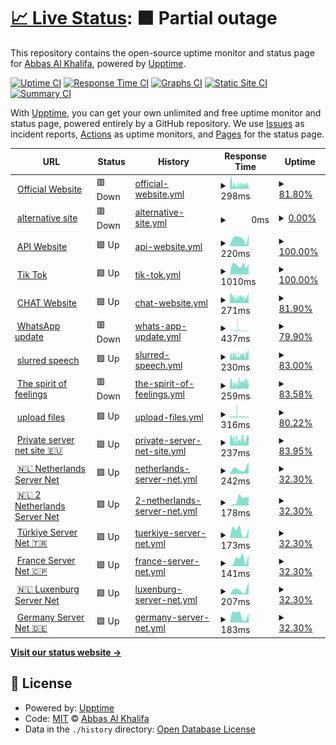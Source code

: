 # [📈 Live Status](https://info-devf5r.github.io/VPN): <!--live status--> **🟧 Partial outage**

This repository contains the open-source uptime monitor and status page for [Abbas Al Khalifa](http://www.devf5r.com/), powered by [Upptime](https://github.com/upptime/upptime).

[![Uptime CI](https://github.com/info-devf5r/VPN/workflows/Uptime%20CI/badge.svg)](https://github.com/info-devf5r/VPN/actions?query=workflow%3A%22Uptime+CI%22)
[![Response Time CI](https://github.com/info-devf5r/VPN/workflows/Response%20Time%20CI/badge.svg)](https://github.com/info-devf5r/VPN/actions?query=workflow%3A%22Response+Time+CI%22)
[![Graphs CI](https://github.com/info-devf5r/VPN/workflows/Graphs%20CI/badge.svg)](https://github.com/info-devf5r/VPN/actions?query=workflow%3A%22Graphs+CI%22)
[![Static Site CI](https://github.com/info-devf5r/VPN/workflows/Static%20Site%20CI/badge.svg)](https://github.com/info-devf5r/VPN/actions?query=workflow%3A%22Static+Site+CI%22)
[![Summary CI](https://github.com/info-devf5r/VPN/workflows/Summary%20CI/badge.svg)](https://github.com/info-devf5r/VPN/actions?query=workflow%3A%22Summary+CI%22)

With [Upptime](https://devf5r.com), you can get your own unlimited and free uptime monitor and status page, powered entirely by a GitHub repository. We use [Issues](https://github.com/info-devf5r/VPN/issues) as incident reports, [Actions](https://github.com/info-devf5r/VPN/actions) as uptime monitors, and [Pages](https://info-devf5r.github.io/VPN) for the status page.

<!--start: status pages-->
<!-- This summary is generated by Upptime (https://github.com/upptime/upptime) -->
<!-- Do not edit this manually, your changes will be overwritten -->
<!-- prettier-ignore -->
| URL | Status | History | Response Time | Uptime |
| --- | ------ | ------- | ------------- | ------ |
| <img alt="" src="https://icons.duckduckgo.com/ip3/devf5r.com.ico" height="13"> [Official Website](https://devf5r.com) | 🟥 Down | [official-website.yml](https://github.com/info-devf5r/VPN/commits/HEAD/history/official-website.yml) | <details><summary><img alt="Response time graph" src="./graphs/official-website/response-time-week.png" height="20"> 298ms</summary><br><a href="https://info-devf5r.github.io/VPN/history/official-website"><img alt="Response time 362" src="https://img.shields.io/endpoint?url=https%3A%2F%2Fraw.githubusercontent.com%2Finfo-devf5r%2FVPN%2FHEAD%2Fapi%2Fofficial-website%2Fresponse-time.json"></a><br><a href="https://info-devf5r.github.io/VPN/history/official-website"><img alt="24-hour response time 289" src="https://img.shields.io/endpoint?url=https%3A%2F%2Fraw.githubusercontent.com%2Finfo-devf5r%2FVPN%2FHEAD%2Fapi%2Fofficial-website%2Fresponse-time-day.json"></a><br><a href="https://info-devf5r.github.io/VPN/history/official-website"><img alt="7-day response time 298" src="https://img.shields.io/endpoint?url=https%3A%2F%2Fraw.githubusercontent.com%2Finfo-devf5r%2FVPN%2FHEAD%2Fapi%2Fofficial-website%2Fresponse-time-week.json"></a><br><a href="https://info-devf5r.github.io/VPN/history/official-website"><img alt="30-day response time 362" src="https://img.shields.io/endpoint?url=https%3A%2F%2Fraw.githubusercontent.com%2Finfo-devf5r%2FVPN%2FHEAD%2Fapi%2Fofficial-website%2Fresponse-time-month.json"></a><br><a href="https://info-devf5r.github.io/VPN/history/official-website"><img alt="1-year response time 362" src="https://img.shields.io/endpoint?url=https%3A%2F%2Fraw.githubusercontent.com%2Finfo-devf5r%2FVPN%2FHEAD%2Fapi%2Fofficial-website%2Fresponse-time-year.json"></a></details> | <details><summary><a href="https://info-devf5r.github.io/VPN/history/official-website">81.80%</a></summary><a href="https://info-devf5r.github.io/VPN/history/official-website"><img alt="All-time uptime 93.35%" src="https://img.shields.io/endpoint?url=https%3A%2F%2Fraw.githubusercontent.com%2Finfo-devf5r%2FVPN%2FHEAD%2Fapi%2Fofficial-website%2Fuptime.json"></a><br><a href="https://info-devf5r.github.io/VPN/history/official-website"><img alt="24-hour uptime 55.80%" src="https://img.shields.io/endpoint?url=https%3A%2F%2Fraw.githubusercontent.com%2Finfo-devf5r%2FVPN%2FHEAD%2Fapi%2Fofficial-website%2Fuptime-day.json"></a><br><a href="https://info-devf5r.github.io/VPN/history/official-website"><img alt="7-day uptime 81.80%" src="https://img.shields.io/endpoint?url=https%3A%2F%2Fraw.githubusercontent.com%2Finfo-devf5r%2FVPN%2FHEAD%2Fapi%2Fofficial-website%2Fuptime-week.json"></a><br><a href="https://info-devf5r.github.io/VPN/history/official-website"><img alt="30-day uptime 93.35%" src="https://img.shields.io/endpoint?url=https%3A%2F%2Fraw.githubusercontent.com%2Finfo-devf5r%2FVPN%2FHEAD%2Fapi%2Fofficial-website%2Fuptime-month.json"></a><br><a href="https://info-devf5r.github.io/VPN/history/official-website"><img alt="1-year uptime 93.35%" src="https://img.shields.io/endpoint?url=https%3A%2F%2Fraw.githubusercontent.com%2Finfo-devf5r%2FVPN%2FHEAD%2Fapi%2Fofficial-website%2Fuptime-year.json"></a></details>
| <img alt="" src="https://icons.duckduckgo.com/ip3/almgro7al3nzy.com.ico" height="13"> [alternative site](https://almgro7al3nzy.com) | 🟥 Down | [alternative-site.yml](https://github.com/info-devf5r/VPN/commits/HEAD/history/alternative-site.yml) | <details><summary><img alt="Response time graph" src="./graphs/alternative-site/response-time-week.png" height="20"> 0ms</summary><br><a href="https://info-devf5r.github.io/VPN/history/alternative-site"><img alt="Response time 0" src="https://img.shields.io/endpoint?url=https%3A%2F%2Fraw.githubusercontent.com%2Finfo-devf5r%2FVPN%2FHEAD%2Fapi%2Falternative-site%2Fresponse-time.json"></a><br><a href="https://info-devf5r.github.io/VPN/history/alternative-site"><img alt="24-hour response time 0" src="https://img.shields.io/endpoint?url=https%3A%2F%2Fraw.githubusercontent.com%2Finfo-devf5r%2FVPN%2FHEAD%2Fapi%2Falternative-site%2Fresponse-time-day.json"></a><br><a href="https://info-devf5r.github.io/VPN/history/alternative-site"><img alt="7-day response time 0" src="https://img.shields.io/endpoint?url=https%3A%2F%2Fraw.githubusercontent.com%2Finfo-devf5r%2FVPN%2FHEAD%2Fapi%2Falternative-site%2Fresponse-time-week.json"></a><br><a href="https://info-devf5r.github.io/VPN/history/alternative-site"><img alt="30-day response time 0" src="https://img.shields.io/endpoint?url=https%3A%2F%2Fraw.githubusercontent.com%2Finfo-devf5r%2FVPN%2FHEAD%2Fapi%2Falternative-site%2Fresponse-time-month.json"></a><br><a href="https://info-devf5r.github.io/VPN/history/alternative-site"><img alt="1-year response time 0" src="https://img.shields.io/endpoint?url=https%3A%2F%2Fraw.githubusercontent.com%2Finfo-devf5r%2FVPN%2FHEAD%2Fapi%2Falternative-site%2Fresponse-time-year.json"></a></details> | <details><summary><a href="https://info-devf5r.github.io/VPN/history/alternative-site">0.00%</a></summary><a href="https://info-devf5r.github.io/VPN/history/alternative-site"><img alt="All-time uptime 0.00%" src="https://img.shields.io/endpoint?url=https%3A%2F%2Fraw.githubusercontent.com%2Finfo-devf5r%2FVPN%2FHEAD%2Fapi%2Falternative-site%2Fuptime.json"></a><br><a href="https://info-devf5r.github.io/VPN/history/alternative-site"><img alt="24-hour uptime 0.00%" src="https://img.shields.io/endpoint?url=https%3A%2F%2Fraw.githubusercontent.com%2Finfo-devf5r%2FVPN%2FHEAD%2Fapi%2Falternative-site%2Fuptime-day.json"></a><br><a href="https://info-devf5r.github.io/VPN/history/alternative-site"><img alt="7-day uptime 0.00%" src="https://img.shields.io/endpoint?url=https%3A%2F%2Fraw.githubusercontent.com%2Finfo-devf5r%2FVPN%2FHEAD%2Fapi%2Falternative-site%2Fuptime-week.json"></a><br><a href="https://info-devf5r.github.io/VPN/history/alternative-site"><img alt="30-day uptime 0.00%" src="https://img.shields.io/endpoint?url=https%3A%2F%2Fraw.githubusercontent.com%2Finfo-devf5r%2FVPN%2FHEAD%2Fapi%2Falternative-site%2Fuptime-month.json"></a><br><a href="https://info-devf5r.github.io/VPN/history/alternative-site"><img alt="1-year uptime 0.00%" src="https://img.shields.io/endpoint?url=https%3A%2F%2Fraw.githubusercontent.com%2Finfo-devf5r%2FVPN%2FHEAD%2Fapi%2Falternative-site%2Fuptime-year.json"></a></details>
| <img alt="" src="https://icons.duckduckgo.com/ip3/api.devf5r.com.ico" height="13"> [API Website](http://api.devf5r.com) | 🟩 Up | [api-website.yml](https://github.com/info-devf5r/VPN/commits/HEAD/history/api-website.yml) | <details><summary><img alt="Response time graph" src="./graphs/api-website/response-time-week.png" height="20"> 220ms</summary><br><a href="https://info-devf5r.github.io/VPN/history/api-website"><img alt="Response time 222" src="https://img.shields.io/endpoint?url=https%3A%2F%2Fraw.githubusercontent.com%2Finfo-devf5r%2FVPN%2FHEAD%2Fapi%2Fapi-website%2Fresponse-time.json"></a><br><a href="https://info-devf5r.github.io/VPN/history/api-website"><img alt="24-hour response time 318" src="https://img.shields.io/endpoint?url=https%3A%2F%2Fraw.githubusercontent.com%2Finfo-devf5r%2FVPN%2FHEAD%2Fapi%2Fapi-website%2Fresponse-time-day.json"></a><br><a href="https://info-devf5r.github.io/VPN/history/api-website"><img alt="7-day response time 220" src="https://img.shields.io/endpoint?url=https%3A%2F%2Fraw.githubusercontent.com%2Finfo-devf5r%2FVPN%2FHEAD%2Fapi%2Fapi-website%2Fresponse-time-week.json"></a><br><a href="https://info-devf5r.github.io/VPN/history/api-website"><img alt="30-day response time 222" src="https://img.shields.io/endpoint?url=https%3A%2F%2Fraw.githubusercontent.com%2Finfo-devf5r%2FVPN%2FHEAD%2Fapi%2Fapi-website%2Fresponse-time-month.json"></a><br><a href="https://info-devf5r.github.io/VPN/history/api-website"><img alt="1-year response time 222" src="https://img.shields.io/endpoint?url=https%3A%2F%2Fraw.githubusercontent.com%2Finfo-devf5r%2FVPN%2FHEAD%2Fapi%2Fapi-website%2Fresponse-time-year.json"></a></details> | <details><summary><a href="https://info-devf5r.github.io/VPN/history/api-website">100.00%</a></summary><a href="https://info-devf5r.github.io/VPN/history/api-website"><img alt="All-time uptime 100.00%" src="https://img.shields.io/endpoint?url=https%3A%2F%2Fraw.githubusercontent.com%2Finfo-devf5r%2FVPN%2FHEAD%2Fapi%2Fapi-website%2Fuptime.json"></a><br><a href="https://info-devf5r.github.io/VPN/history/api-website"><img alt="24-hour uptime 100.00%" src="https://img.shields.io/endpoint?url=https%3A%2F%2Fraw.githubusercontent.com%2Finfo-devf5r%2FVPN%2FHEAD%2Fapi%2Fapi-website%2Fuptime-day.json"></a><br><a href="https://info-devf5r.github.io/VPN/history/api-website"><img alt="7-day uptime 100.00%" src="https://img.shields.io/endpoint?url=https%3A%2F%2Fraw.githubusercontent.com%2Finfo-devf5r%2FVPN%2FHEAD%2Fapi%2Fapi-website%2Fuptime-week.json"></a><br><a href="https://info-devf5r.github.io/VPN/history/api-website"><img alt="30-day uptime 100.00%" src="https://img.shields.io/endpoint?url=https%3A%2F%2Fraw.githubusercontent.com%2Finfo-devf5r%2FVPN%2FHEAD%2Fapi%2Fapi-website%2Fuptime-month.json"></a><br><a href="https://info-devf5r.github.io/VPN/history/api-website"><img alt="1-year uptime 100.00%" src="https://img.shields.io/endpoint?url=https%3A%2F%2Fraw.githubusercontent.com%2Finfo-devf5r%2FVPN%2FHEAD%2Fapi%2Fapi-website%2Fuptime-year.json"></a></details>
| <img alt="" src="https://icons.duckduckgo.com/ip3/vt.tiktok.com.ico" height="13"> [Tik Tok](https://vt.tiktok.com/ZS8w6nu9M) | 🟩 Up | [tik-tok.yml](https://github.com/info-devf5r/VPN/commits/HEAD/history/tik-tok.yml) | <details><summary><img alt="Response time graph" src="./graphs/tik-tok/response-time-week.png" height="20"> 1010ms</summary><br><a href="https://info-devf5r.github.io/VPN/history/tik-tok"><img alt="Response time 1106" src="https://img.shields.io/endpoint?url=https%3A%2F%2Fraw.githubusercontent.com%2Finfo-devf5r%2FVPN%2FHEAD%2Fapi%2Ftik-tok%2Fresponse-time.json"></a><br><a href="https://info-devf5r.github.io/VPN/history/tik-tok"><img alt="24-hour response time 1129" src="https://img.shields.io/endpoint?url=https%3A%2F%2Fraw.githubusercontent.com%2Finfo-devf5r%2FVPN%2FHEAD%2Fapi%2Ftik-tok%2Fresponse-time-day.json"></a><br><a href="https://info-devf5r.github.io/VPN/history/tik-tok"><img alt="7-day response time 1010" src="https://img.shields.io/endpoint?url=https%3A%2F%2Fraw.githubusercontent.com%2Finfo-devf5r%2FVPN%2FHEAD%2Fapi%2Ftik-tok%2Fresponse-time-week.json"></a><br><a href="https://info-devf5r.github.io/VPN/history/tik-tok"><img alt="30-day response time 1106" src="https://img.shields.io/endpoint?url=https%3A%2F%2Fraw.githubusercontent.com%2Finfo-devf5r%2FVPN%2FHEAD%2Fapi%2Ftik-tok%2Fresponse-time-month.json"></a><br><a href="https://info-devf5r.github.io/VPN/history/tik-tok"><img alt="1-year response time 1106" src="https://img.shields.io/endpoint?url=https%3A%2F%2Fraw.githubusercontent.com%2Finfo-devf5r%2FVPN%2FHEAD%2Fapi%2Ftik-tok%2Fresponse-time-year.json"></a></details> | <details><summary><a href="https://info-devf5r.github.io/VPN/history/tik-tok">100.00%</a></summary><a href="https://info-devf5r.github.io/VPN/history/tik-tok"><img alt="All-time uptime 100.00%" src="https://img.shields.io/endpoint?url=https%3A%2F%2Fraw.githubusercontent.com%2Finfo-devf5r%2FVPN%2FHEAD%2Fapi%2Ftik-tok%2Fuptime.json"></a><br><a href="https://info-devf5r.github.io/VPN/history/tik-tok"><img alt="24-hour uptime 100.00%" src="https://img.shields.io/endpoint?url=https%3A%2F%2Fraw.githubusercontent.com%2Finfo-devf5r%2FVPN%2FHEAD%2Fapi%2Ftik-tok%2Fuptime-day.json"></a><br><a href="https://info-devf5r.github.io/VPN/history/tik-tok"><img alt="7-day uptime 100.00%" src="https://img.shields.io/endpoint?url=https%3A%2F%2Fraw.githubusercontent.com%2Finfo-devf5r%2FVPN%2FHEAD%2Fapi%2Ftik-tok%2Fuptime-week.json"></a><br><a href="https://info-devf5r.github.io/VPN/history/tik-tok"><img alt="30-day uptime 100.00%" src="https://img.shields.io/endpoint?url=https%3A%2F%2Fraw.githubusercontent.com%2Finfo-devf5r%2FVPN%2FHEAD%2Fapi%2Ftik-tok%2Fuptime-month.json"></a><br><a href="https://info-devf5r.github.io/VPN/history/tik-tok"><img alt="1-year uptime 100.00%" src="https://img.shields.io/endpoint?url=https%3A%2F%2Fraw.githubusercontent.com%2Finfo-devf5r%2FVPN%2FHEAD%2Fapi%2Ftik-tok%2Fuptime-year.json"></a></details>
| <img alt="" src="https://icons.duckduckgo.com/ip3/chat.devf5r.com.ico" height="13"> [CHAT Website](https://chat.devf5r.com) | 🟩 Up | [chat-website.yml](https://github.com/info-devf5r/VPN/commits/HEAD/history/chat-website.yml) | <details><summary><img alt="Response time graph" src="./graphs/chat-website/response-time-week.png" height="20"> 271ms</summary><br><a href="https://info-devf5r.github.io/VPN/history/chat-website"><img alt="Response time 295" src="https://img.shields.io/endpoint?url=https%3A%2F%2Fraw.githubusercontent.com%2Finfo-devf5r%2FVPN%2FHEAD%2Fapi%2Fchat-website%2Fresponse-time.json"></a><br><a href="https://info-devf5r.github.io/VPN/history/chat-website"><img alt="24-hour response time 268" src="https://img.shields.io/endpoint?url=https%3A%2F%2Fraw.githubusercontent.com%2Finfo-devf5r%2FVPN%2FHEAD%2Fapi%2Fchat-website%2Fresponse-time-day.json"></a><br><a href="https://info-devf5r.github.io/VPN/history/chat-website"><img alt="7-day response time 271" src="https://img.shields.io/endpoint?url=https%3A%2F%2Fraw.githubusercontent.com%2Finfo-devf5r%2FVPN%2FHEAD%2Fapi%2Fchat-website%2Fresponse-time-week.json"></a><br><a href="https://info-devf5r.github.io/VPN/history/chat-website"><img alt="30-day response time 295" src="https://img.shields.io/endpoint?url=https%3A%2F%2Fraw.githubusercontent.com%2Finfo-devf5r%2FVPN%2FHEAD%2Fapi%2Fchat-website%2Fresponse-time-month.json"></a><br><a href="https://info-devf5r.github.io/VPN/history/chat-website"><img alt="1-year response time 295" src="https://img.shields.io/endpoint?url=https%3A%2F%2Fraw.githubusercontent.com%2Finfo-devf5r%2FVPN%2FHEAD%2Fapi%2Fchat-website%2Fresponse-time-year.json"></a></details> | <details><summary><a href="https://info-devf5r.github.io/VPN/history/chat-website">81.90%</a></summary><a href="https://info-devf5r.github.io/VPN/history/chat-website"><img alt="All-time uptime 93.39%" src="https://img.shields.io/endpoint?url=https%3A%2F%2Fraw.githubusercontent.com%2Finfo-devf5r%2FVPN%2FHEAD%2Fapi%2Fchat-website%2Fuptime.json"></a><br><a href="https://info-devf5r.github.io/VPN/history/chat-website"><img alt="24-hour uptime 62.22%" src="https://img.shields.io/endpoint?url=https%3A%2F%2Fraw.githubusercontent.com%2Finfo-devf5r%2FVPN%2FHEAD%2Fapi%2Fchat-website%2Fuptime-day.json"></a><br><a href="https://info-devf5r.github.io/VPN/history/chat-website"><img alt="7-day uptime 81.90%" src="https://img.shields.io/endpoint?url=https%3A%2F%2Fraw.githubusercontent.com%2Finfo-devf5r%2FVPN%2FHEAD%2Fapi%2Fchat-website%2Fuptime-week.json"></a><br><a href="https://info-devf5r.github.io/VPN/history/chat-website"><img alt="30-day uptime 93.39%" src="https://img.shields.io/endpoint?url=https%3A%2F%2Fraw.githubusercontent.com%2Finfo-devf5r%2FVPN%2FHEAD%2Fapi%2Fchat-website%2Fuptime-month.json"></a><br><a href="https://info-devf5r.github.io/VPN/history/chat-website"><img alt="1-year uptime 93.39%" src="https://img.shields.io/endpoint?url=https%3A%2F%2Fraw.githubusercontent.com%2Finfo-devf5r%2FVPN%2FHEAD%2Fapi%2Fchat-website%2Fuptime-year.json"></a></details>
| <img alt="" src="https://icons.duckduckgo.com/ip3/update.devf5r.com.ico" height="13"> [WhatsApp update](https://update.devf5r.com) | 🟥 Down | [whats-app-update.yml](https://github.com/info-devf5r/VPN/commits/HEAD/history/whats-app-update.yml) | <details><summary><img alt="Response time graph" src="./graphs/whats-app-update/response-time-week.png" height="20"> 437ms</summary><br><a href="https://info-devf5r.github.io/VPN/history/whats-app-update"><img alt="Response time 405" src="https://img.shields.io/endpoint?url=https%3A%2F%2Fraw.githubusercontent.com%2Finfo-devf5r%2FVPN%2FHEAD%2Fapi%2Fwhats-app-update%2Fresponse-time.json"></a><br><a href="https://info-devf5r.github.io/VPN/history/whats-app-update"><img alt="24-hour response time 258" src="https://img.shields.io/endpoint?url=https%3A%2F%2Fraw.githubusercontent.com%2Finfo-devf5r%2FVPN%2FHEAD%2Fapi%2Fwhats-app-update%2Fresponse-time-day.json"></a><br><a href="https://info-devf5r.github.io/VPN/history/whats-app-update"><img alt="7-day response time 437" src="https://img.shields.io/endpoint?url=https%3A%2F%2Fraw.githubusercontent.com%2Finfo-devf5r%2FVPN%2FHEAD%2Fapi%2Fwhats-app-update%2Fresponse-time-week.json"></a><br><a href="https://info-devf5r.github.io/VPN/history/whats-app-update"><img alt="30-day response time 405" src="https://img.shields.io/endpoint?url=https%3A%2F%2Fraw.githubusercontent.com%2Finfo-devf5r%2FVPN%2FHEAD%2Fapi%2Fwhats-app-update%2Fresponse-time-month.json"></a><br><a href="https://info-devf5r.github.io/VPN/history/whats-app-update"><img alt="1-year response time 405" src="https://img.shields.io/endpoint?url=https%3A%2F%2Fraw.githubusercontent.com%2Finfo-devf5r%2FVPN%2FHEAD%2Fapi%2Fwhats-app-update%2Fresponse-time-year.json"></a></details> | <details><summary><a href="https://info-devf5r.github.io/VPN/history/whats-app-update">79.90%</a></summary><a href="https://info-devf5r.github.io/VPN/history/whats-app-update"><img alt="All-time uptime 92.66%" src="https://img.shields.io/endpoint?url=https%3A%2F%2Fraw.githubusercontent.com%2Finfo-devf5r%2FVPN%2FHEAD%2Fapi%2Fwhats-app-update%2Fuptime.json"></a><br><a href="https://info-devf5r.github.io/VPN/history/whats-app-update"><img alt="24-hour uptime 43.57%" src="https://img.shields.io/endpoint?url=https%3A%2F%2Fraw.githubusercontent.com%2Finfo-devf5r%2FVPN%2FHEAD%2Fapi%2Fwhats-app-update%2Fuptime-day.json"></a><br><a href="https://info-devf5r.github.io/VPN/history/whats-app-update"><img alt="7-day uptime 79.90%" src="https://img.shields.io/endpoint?url=https%3A%2F%2Fraw.githubusercontent.com%2Finfo-devf5r%2FVPN%2FHEAD%2Fapi%2Fwhats-app-update%2Fuptime-week.json"></a><br><a href="https://info-devf5r.github.io/VPN/history/whats-app-update"><img alt="30-day uptime 92.66%" src="https://img.shields.io/endpoint?url=https%3A%2F%2Fraw.githubusercontent.com%2Finfo-devf5r%2FVPN%2FHEAD%2Fapi%2Fwhats-app-update%2Fuptime-month.json"></a><br><a href="https://info-devf5r.github.io/VPN/history/whats-app-update"><img alt="1-year uptime 92.66%" src="https://img.shields.io/endpoint?url=https%3A%2F%2Fraw.githubusercontent.com%2Finfo-devf5r%2FVPN%2FHEAD%2Fapi%2Fwhats-app-update%2Fuptime-year.json"></a></details>
| <img alt="" src="https://icons.duckduckgo.com/ip3/kalam.devf5r.com.ico" height="13"> [slurred speech](https://kalam.devf5r.com) | 🟩 Up | [slurred-speech.yml](https://github.com/info-devf5r/VPN/commits/HEAD/history/slurred-speech.yml) | <details><summary><img alt="Response time graph" src="./graphs/slurred-speech/response-time-week.png" height="20"> 230ms</summary><br><a href="https://info-devf5r.github.io/VPN/history/slurred-speech"><img alt="Response time 230" src="https://img.shields.io/endpoint?url=https%3A%2F%2Fraw.githubusercontent.com%2Finfo-devf5r%2FVPN%2FHEAD%2Fapi%2Fslurred-speech%2Fresponse-time.json"></a><br><a href="https://info-devf5r.github.io/VPN/history/slurred-speech"><img alt="24-hour response time 248" src="https://img.shields.io/endpoint?url=https%3A%2F%2Fraw.githubusercontent.com%2Finfo-devf5r%2FVPN%2FHEAD%2Fapi%2Fslurred-speech%2Fresponse-time-day.json"></a><br><a href="https://info-devf5r.github.io/VPN/history/slurred-speech"><img alt="7-day response time 230" src="https://img.shields.io/endpoint?url=https%3A%2F%2Fraw.githubusercontent.com%2Finfo-devf5r%2FVPN%2FHEAD%2Fapi%2Fslurred-speech%2Fresponse-time-week.json"></a><br><a href="https://info-devf5r.github.io/VPN/history/slurred-speech"><img alt="30-day response time 230" src="https://img.shields.io/endpoint?url=https%3A%2F%2Fraw.githubusercontent.com%2Finfo-devf5r%2FVPN%2FHEAD%2Fapi%2Fslurred-speech%2Fresponse-time-month.json"></a><br><a href="https://info-devf5r.github.io/VPN/history/slurred-speech"><img alt="1-year response time 230" src="https://img.shields.io/endpoint?url=https%3A%2F%2Fraw.githubusercontent.com%2Finfo-devf5r%2FVPN%2FHEAD%2Fapi%2Fslurred-speech%2Fresponse-time-year.json"></a></details> | <details><summary><a href="https://info-devf5r.github.io/VPN/history/slurred-speech">83.00%</a></summary><a href="https://info-devf5r.github.io/VPN/history/slurred-speech"><img alt="All-time uptime 93.79%" src="https://img.shields.io/endpoint?url=https%3A%2F%2Fraw.githubusercontent.com%2Finfo-devf5r%2FVPN%2FHEAD%2Fapi%2Fslurred-speech%2Fuptime.json"></a><br><a href="https://info-devf5r.github.io/VPN/history/slurred-speech"><img alt="24-hour uptime 58.73%" src="https://img.shields.io/endpoint?url=https%3A%2F%2Fraw.githubusercontent.com%2Finfo-devf5r%2FVPN%2FHEAD%2Fapi%2Fslurred-speech%2Fuptime-day.json"></a><br><a href="https://info-devf5r.github.io/VPN/history/slurred-speech"><img alt="7-day uptime 83.00%" src="https://img.shields.io/endpoint?url=https%3A%2F%2Fraw.githubusercontent.com%2Finfo-devf5r%2FVPN%2FHEAD%2Fapi%2Fslurred-speech%2Fuptime-week.json"></a><br><a href="https://info-devf5r.github.io/VPN/history/slurred-speech"><img alt="30-day uptime 93.79%" src="https://img.shields.io/endpoint?url=https%3A%2F%2Fraw.githubusercontent.com%2Finfo-devf5r%2FVPN%2FHEAD%2Fapi%2Fslurred-speech%2Fuptime-month.json"></a><br><a href="https://info-devf5r.github.io/VPN/history/slurred-speech"><img alt="1-year uptime 93.79%" src="https://img.shields.io/endpoint?url=https%3A%2F%2Fraw.githubusercontent.com%2Finfo-devf5r%2FVPN%2FHEAD%2Fapi%2Fslurred-speech%2Fuptime-year.json"></a></details>
| <img alt="" src="https://icons.duckduckgo.com/ip3/quotes.devf5r.com.ico" height="13"> [The spirit of feelings](https://quotes.devf5r.com) | 🟥 Down | [the-spirit-of-feelings.yml](https://github.com/info-devf5r/VPN/commits/HEAD/history/the-spirit-of-feelings.yml) | <details><summary><img alt="Response time graph" src="./graphs/the-spirit-of-feelings/response-time-week.png" height="20"> 259ms</summary><br><a href="https://info-devf5r.github.io/VPN/history/the-spirit-of-feelings"><img alt="Response time 268" src="https://img.shields.io/endpoint?url=https%3A%2F%2Fraw.githubusercontent.com%2Finfo-devf5r%2FVPN%2FHEAD%2Fapi%2Fthe-spirit-of-feelings%2Fresponse-time.json"></a><br><a href="https://info-devf5r.github.io/VPN/history/the-spirit-of-feelings"><img alt="24-hour response time 290" src="https://img.shields.io/endpoint?url=https%3A%2F%2Fraw.githubusercontent.com%2Finfo-devf5r%2FVPN%2FHEAD%2Fapi%2Fthe-spirit-of-feelings%2Fresponse-time-day.json"></a><br><a href="https://info-devf5r.github.io/VPN/history/the-spirit-of-feelings"><img alt="7-day response time 259" src="https://img.shields.io/endpoint?url=https%3A%2F%2Fraw.githubusercontent.com%2Finfo-devf5r%2FVPN%2FHEAD%2Fapi%2Fthe-spirit-of-feelings%2Fresponse-time-week.json"></a><br><a href="https://info-devf5r.github.io/VPN/history/the-spirit-of-feelings"><img alt="30-day response time 268" src="https://img.shields.io/endpoint?url=https%3A%2F%2Fraw.githubusercontent.com%2Finfo-devf5r%2FVPN%2FHEAD%2Fapi%2Fthe-spirit-of-feelings%2Fresponse-time-month.json"></a><br><a href="https://info-devf5r.github.io/VPN/history/the-spirit-of-feelings"><img alt="1-year response time 268" src="https://img.shields.io/endpoint?url=https%3A%2F%2Fraw.githubusercontent.com%2Finfo-devf5r%2FVPN%2FHEAD%2Fapi%2Fthe-spirit-of-feelings%2Fresponse-time-year.json"></a></details> | <details><summary><a href="https://info-devf5r.github.io/VPN/history/the-spirit-of-feelings">83.58%</a></summary><a href="https://info-devf5r.github.io/VPN/history/the-spirit-of-feelings"><img alt="All-time uptime 89.80%" src="https://img.shields.io/endpoint?url=https%3A%2F%2Fraw.githubusercontent.com%2Finfo-devf5r%2FVPN%2FHEAD%2Fapi%2Fthe-spirit-of-feelings%2Fuptime.json"></a><br><a href="https://info-devf5r.github.io/VPN/history/the-spirit-of-feelings"><img alt="24-hour uptime 66.09%" src="https://img.shields.io/endpoint?url=https%3A%2F%2Fraw.githubusercontent.com%2Finfo-devf5r%2FVPN%2FHEAD%2Fapi%2Fthe-spirit-of-feelings%2Fuptime-day.json"></a><br><a href="https://info-devf5r.github.io/VPN/history/the-spirit-of-feelings"><img alt="7-day uptime 83.58%" src="https://img.shields.io/endpoint?url=https%3A%2F%2Fraw.githubusercontent.com%2Finfo-devf5r%2FVPN%2FHEAD%2Fapi%2Fthe-spirit-of-feelings%2Fuptime-week.json"></a><br><a href="https://info-devf5r.github.io/VPN/history/the-spirit-of-feelings"><img alt="30-day uptime 89.80%" src="https://img.shields.io/endpoint?url=https%3A%2F%2Fraw.githubusercontent.com%2Finfo-devf5r%2FVPN%2FHEAD%2Fapi%2Fthe-spirit-of-feelings%2Fuptime-month.json"></a><br><a href="https://info-devf5r.github.io/VPN/history/the-spirit-of-feelings"><img alt="1-year uptime 89.80%" src="https://img.shields.io/endpoint?url=https%3A%2F%2Fraw.githubusercontent.com%2Finfo-devf5r%2FVPN%2FHEAD%2Fapi%2Fthe-spirit-of-feelings%2Fuptime-year.json"></a></details>
| <img alt="" src="https://icons.duckduckgo.com/ip3/up.devf5r.com.ico" height="13"> [upload files](https://up.devf5r.com) | 🟩 Up | [upload-files.yml](https://github.com/info-devf5r/VPN/commits/HEAD/history/upload-files.yml) | <details><summary><img alt="Response time graph" src="./graphs/upload-files/response-time-week.png" height="20"> 316ms</summary><br><a href="https://info-devf5r.github.io/VPN/history/upload-files"><img alt="Response time 306" src="https://img.shields.io/endpoint?url=https%3A%2F%2Fraw.githubusercontent.com%2Finfo-devf5r%2FVPN%2FHEAD%2Fapi%2Fupload-files%2Fresponse-time.json"></a><br><a href="https://info-devf5r.github.io/VPN/history/upload-files"><img alt="24-hour response time 258" src="https://img.shields.io/endpoint?url=https%3A%2F%2Fraw.githubusercontent.com%2Finfo-devf5r%2FVPN%2FHEAD%2Fapi%2Fupload-files%2Fresponse-time-day.json"></a><br><a href="https://info-devf5r.github.io/VPN/history/upload-files"><img alt="7-day response time 316" src="https://img.shields.io/endpoint?url=https%3A%2F%2Fraw.githubusercontent.com%2Finfo-devf5r%2FVPN%2FHEAD%2Fapi%2Fupload-files%2Fresponse-time-week.json"></a><br><a href="https://info-devf5r.github.io/VPN/history/upload-files"><img alt="30-day response time 306" src="https://img.shields.io/endpoint?url=https%3A%2F%2Fraw.githubusercontent.com%2Finfo-devf5r%2FVPN%2FHEAD%2Fapi%2Fupload-files%2Fresponse-time-month.json"></a><br><a href="https://info-devf5r.github.io/VPN/history/upload-files"><img alt="1-year response time 306" src="https://img.shields.io/endpoint?url=https%3A%2F%2Fraw.githubusercontent.com%2Finfo-devf5r%2FVPN%2FHEAD%2Fapi%2Fupload-files%2Fresponse-time-year.json"></a></details> | <details><summary><a href="https://info-devf5r.github.io/VPN/history/upload-files">80.22%</a></summary><a href="https://info-devf5r.github.io/VPN/history/upload-files"><img alt="All-time uptime 92.77%" src="https://img.shields.io/endpoint?url=https%3A%2F%2Fraw.githubusercontent.com%2Finfo-devf5r%2FVPN%2FHEAD%2Fapi%2Fupload-files%2Fuptime.json"></a><br><a href="https://info-devf5r.github.io/VPN/history/upload-files"><img alt="24-hour uptime 53.05%" src="https://img.shields.io/endpoint?url=https%3A%2F%2Fraw.githubusercontent.com%2Finfo-devf5r%2FVPN%2FHEAD%2Fapi%2Fupload-files%2Fuptime-day.json"></a><br><a href="https://info-devf5r.github.io/VPN/history/upload-files"><img alt="7-day uptime 80.22%" src="https://img.shields.io/endpoint?url=https%3A%2F%2Fraw.githubusercontent.com%2Finfo-devf5r%2FVPN%2FHEAD%2Fapi%2Fupload-files%2Fuptime-week.json"></a><br><a href="https://info-devf5r.github.io/VPN/history/upload-files"><img alt="30-day uptime 92.77%" src="https://img.shields.io/endpoint?url=https%3A%2F%2Fraw.githubusercontent.com%2Finfo-devf5r%2FVPN%2FHEAD%2Fapi%2Fupload-files%2Fuptime-month.json"></a><br><a href="https://info-devf5r.github.io/VPN/history/upload-files"><img alt="1-year uptime 92.77%" src="https://img.shields.io/endpoint?url=https%3A%2F%2Fraw.githubusercontent.com%2Finfo-devf5r%2FVPN%2FHEAD%2Fapi%2Fupload-files%2Fuptime-year.json"></a></details>
| <img alt="" src="https://icons.duckduckgo.com/ip3/vpn.devf5r.com.ico" height="13"> [Private server net site 🇪🇺](https://vpn.devf5r.com) | 🟩 Up | [private-server-net-site.yml](https://github.com/info-devf5r/VPN/commits/HEAD/history/private-server-net-site.yml) | <details><summary><img alt="Response time graph" src="./graphs/private-server-net-site/response-time-week.png" height="20"> 237ms</summary><br><a href="https://info-devf5r.github.io/VPN/history/private-server-net-site"><img alt="Response time 245" src="https://img.shields.io/endpoint?url=https%3A%2F%2Fraw.githubusercontent.com%2Finfo-devf5r%2FVPN%2FHEAD%2Fapi%2Fprivate-server-net-site%2Fresponse-time.json"></a><br><a href="https://info-devf5r.github.io/VPN/history/private-server-net-site"><img alt="24-hour response time 255" src="https://img.shields.io/endpoint?url=https%3A%2F%2Fraw.githubusercontent.com%2Finfo-devf5r%2FVPN%2FHEAD%2Fapi%2Fprivate-server-net-site%2Fresponse-time-day.json"></a><br><a href="https://info-devf5r.github.io/VPN/history/private-server-net-site"><img alt="7-day response time 237" src="https://img.shields.io/endpoint?url=https%3A%2F%2Fraw.githubusercontent.com%2Finfo-devf5r%2FVPN%2FHEAD%2Fapi%2Fprivate-server-net-site%2Fresponse-time-week.json"></a><br><a href="https://info-devf5r.github.io/VPN/history/private-server-net-site"><img alt="30-day response time 245" src="https://img.shields.io/endpoint?url=https%3A%2F%2Fraw.githubusercontent.com%2Finfo-devf5r%2FVPN%2FHEAD%2Fapi%2Fprivate-server-net-site%2Fresponse-time-month.json"></a><br><a href="https://info-devf5r.github.io/VPN/history/private-server-net-site"><img alt="1-year response time 245" src="https://img.shields.io/endpoint?url=https%3A%2F%2Fraw.githubusercontent.com%2Finfo-devf5r%2FVPN%2FHEAD%2Fapi%2Fprivate-server-net-site%2Fresponse-time-year.json"></a></details> | <details><summary><a href="https://info-devf5r.github.io/VPN/history/private-server-net-site">83.95%</a></summary><a href="https://info-devf5r.github.io/VPN/history/private-server-net-site"><img alt="All-time uptime 94.14%" src="https://img.shields.io/endpoint?url=https%3A%2F%2Fraw.githubusercontent.com%2Finfo-devf5r%2FVPN%2FHEAD%2Fapi%2Fprivate-server-net-site%2Fuptime.json"></a><br><a href="https://info-devf5r.github.io/VPN/history/private-server-net-site"><img alt="24-hour uptime 57.42%" src="https://img.shields.io/endpoint?url=https%3A%2F%2Fraw.githubusercontent.com%2Finfo-devf5r%2FVPN%2FHEAD%2Fapi%2Fprivate-server-net-site%2Fuptime-day.json"></a><br><a href="https://info-devf5r.github.io/VPN/history/private-server-net-site"><img alt="7-day uptime 83.95%" src="https://img.shields.io/endpoint?url=https%3A%2F%2Fraw.githubusercontent.com%2Finfo-devf5r%2FVPN%2FHEAD%2Fapi%2Fprivate-server-net-site%2Fuptime-week.json"></a><br><a href="https://info-devf5r.github.io/VPN/history/private-server-net-site"><img alt="30-day uptime 94.14%" src="https://img.shields.io/endpoint?url=https%3A%2F%2Fraw.githubusercontent.com%2Finfo-devf5r%2FVPN%2FHEAD%2Fapi%2Fprivate-server-net-site%2Fuptime-month.json"></a><br><a href="https://info-devf5r.github.io/VPN/history/private-server-net-site"><img alt="1-year uptime 94.14%" src="https://img.shields.io/endpoint?url=https%3A%2F%2Fraw.githubusercontent.com%2Finfo-devf5r%2FVPN%2FHEAD%2Fapi%2Fprivate-server-net-site%2Fuptime-year.json"></a></details>
| <img alt="" src="https://icons.duckduckgo.com/ip3/nl.vpn.devf5r.com.ico" height="13"> [🇳🇱 Netherlands Server Net](http://nl.vpn.devf5r.com) | 🟩 Up | [netherlands-server-net.yml](https://github.com/info-devf5r/VPN/commits/HEAD/history/netherlands-server-net.yml) | <details><summary><img alt="Response time graph" src="./graphs/netherlands-server-net/response-time-week.png" height="20"> 242ms</summary><br><a href="https://info-devf5r.github.io/VPN/history/netherlands-server-net"><img alt="Response time 242" src="https://img.shields.io/endpoint?url=https%3A%2F%2Fraw.githubusercontent.com%2Finfo-devf5r%2FVPN%2FHEAD%2Fapi%2Fnetherlands-server-net%2Fresponse-time.json"></a><br><a href="https://info-devf5r.github.io/VPN/history/netherlands-server-net"><img alt="24-hour response time 488" src="https://img.shields.io/endpoint?url=https%3A%2F%2Fraw.githubusercontent.com%2Finfo-devf5r%2FVPN%2FHEAD%2Fapi%2Fnetherlands-server-net%2Fresponse-time-day.json"></a><br><a href="https://info-devf5r.github.io/VPN/history/netherlands-server-net"><img alt="7-day response time 242" src="https://img.shields.io/endpoint?url=https%3A%2F%2Fraw.githubusercontent.com%2Finfo-devf5r%2FVPN%2FHEAD%2Fapi%2Fnetherlands-server-net%2Fresponse-time-week.json"></a><br><a href="https://info-devf5r.github.io/VPN/history/netherlands-server-net"><img alt="30-day response time 242" src="https://img.shields.io/endpoint?url=https%3A%2F%2Fraw.githubusercontent.com%2Finfo-devf5r%2FVPN%2FHEAD%2Fapi%2Fnetherlands-server-net%2Fresponse-time-month.json"></a><br><a href="https://info-devf5r.github.io/VPN/history/netherlands-server-net"><img alt="1-year response time 242" src="https://img.shields.io/endpoint?url=https%3A%2F%2Fraw.githubusercontent.com%2Finfo-devf5r%2FVPN%2FHEAD%2Fapi%2Fnetherlands-server-net%2Fresponse-time-year.json"></a></details> | <details><summary><a href="https://info-devf5r.github.io/VPN/history/netherlands-server-net">32.30%</a></summary><a href="https://info-devf5r.github.io/VPN/history/netherlands-server-net"><img alt="All-time uptime 11.80%" src="https://img.shields.io/endpoint?url=https%3A%2F%2Fraw.githubusercontent.com%2Finfo-devf5r%2FVPN%2FHEAD%2Fapi%2Fnetherlands-server-net%2Fuptime.json"></a><br><a href="https://info-devf5r.github.io/VPN/history/netherlands-server-net"><img alt="24-hour uptime 100.00%" src="https://img.shields.io/endpoint?url=https%3A%2F%2Fraw.githubusercontent.com%2Finfo-devf5r%2FVPN%2FHEAD%2Fapi%2Fnetherlands-server-net%2Fuptime-day.json"></a><br><a href="https://info-devf5r.github.io/VPN/history/netherlands-server-net"><img alt="7-day uptime 32.30%" src="https://img.shields.io/endpoint?url=https%3A%2F%2Fraw.githubusercontent.com%2Finfo-devf5r%2FVPN%2FHEAD%2Fapi%2Fnetherlands-server-net%2Fuptime-week.json"></a><br><a href="https://info-devf5r.github.io/VPN/history/netherlands-server-net"><img alt="30-day uptime 11.80%" src="https://img.shields.io/endpoint?url=https%3A%2F%2Fraw.githubusercontent.com%2Finfo-devf5r%2FVPN%2FHEAD%2Fapi%2Fnetherlands-server-net%2Fuptime-month.json"></a><br><a href="https://info-devf5r.github.io/VPN/history/netherlands-server-net"><img alt="1-year uptime 11.80%" src="https://img.shields.io/endpoint?url=https%3A%2F%2Fraw.githubusercontent.com%2Finfo-devf5r%2FVPN%2FHEAD%2Fapi%2Fnetherlands-server-net%2Fuptime-year.json"></a></details>
| <img alt="" src="https://icons.duckduckgo.com/ip3/nlt-1.vpn.devf5r.com.ico" height="13"> [🇳🇱 2 Netherlands Server Net](http://nlt-1.vpn.devf5r.com) | 🟩 Up | [2-netherlands-server-net.yml](https://github.com/info-devf5r/VPN/commits/HEAD/history/2-netherlands-server-net.yml) | <details><summary><img alt="Response time graph" src="./graphs/2-netherlands-server-net/response-time-week.png" height="20"> 178ms</summary><br><a href="https://info-devf5r.github.io/VPN/history/2-netherlands-server-net"><img alt="Response time 178" src="https://img.shields.io/endpoint?url=https%3A%2F%2Fraw.githubusercontent.com%2Finfo-devf5r%2FVPN%2FHEAD%2Fapi%2F2-netherlands-server-net%2Fresponse-time.json"></a><br><a href="https://info-devf5r.github.io/VPN/history/2-netherlands-server-net"><img alt="24-hour response time 224" src="https://img.shields.io/endpoint?url=https%3A%2F%2Fraw.githubusercontent.com%2Finfo-devf5r%2FVPN%2FHEAD%2Fapi%2F2-netherlands-server-net%2Fresponse-time-day.json"></a><br><a href="https://info-devf5r.github.io/VPN/history/2-netherlands-server-net"><img alt="7-day response time 178" src="https://img.shields.io/endpoint?url=https%3A%2F%2Fraw.githubusercontent.com%2Finfo-devf5r%2FVPN%2FHEAD%2Fapi%2F2-netherlands-server-net%2Fresponse-time-week.json"></a><br><a href="https://info-devf5r.github.io/VPN/history/2-netherlands-server-net"><img alt="30-day response time 178" src="https://img.shields.io/endpoint?url=https%3A%2F%2Fraw.githubusercontent.com%2Finfo-devf5r%2FVPN%2FHEAD%2Fapi%2F2-netherlands-server-net%2Fresponse-time-month.json"></a><br><a href="https://info-devf5r.github.io/VPN/history/2-netherlands-server-net"><img alt="1-year response time 178" src="https://img.shields.io/endpoint?url=https%3A%2F%2Fraw.githubusercontent.com%2Finfo-devf5r%2FVPN%2FHEAD%2Fapi%2F2-netherlands-server-net%2Fresponse-time-year.json"></a></details> | <details><summary><a href="https://info-devf5r.github.io/VPN/history/2-netherlands-server-net">32.30%</a></summary><a href="https://info-devf5r.github.io/VPN/history/2-netherlands-server-net"><img alt="All-time uptime 11.80%" src="https://img.shields.io/endpoint?url=https%3A%2F%2Fraw.githubusercontent.com%2Finfo-devf5r%2FVPN%2FHEAD%2Fapi%2F2-netherlands-server-net%2Fuptime.json"></a><br><a href="https://info-devf5r.github.io/VPN/history/2-netherlands-server-net"><img alt="24-hour uptime 100.00%" src="https://img.shields.io/endpoint?url=https%3A%2F%2Fraw.githubusercontent.com%2Finfo-devf5r%2FVPN%2FHEAD%2Fapi%2F2-netherlands-server-net%2Fuptime-day.json"></a><br><a href="https://info-devf5r.github.io/VPN/history/2-netherlands-server-net"><img alt="7-day uptime 32.30%" src="https://img.shields.io/endpoint?url=https%3A%2F%2Fraw.githubusercontent.com%2Finfo-devf5r%2FVPN%2FHEAD%2Fapi%2F2-netherlands-server-net%2Fuptime-week.json"></a><br><a href="https://info-devf5r.github.io/VPN/history/2-netherlands-server-net"><img alt="30-day uptime 11.80%" src="https://img.shields.io/endpoint?url=https%3A%2F%2Fraw.githubusercontent.com%2Finfo-devf5r%2FVPN%2FHEAD%2Fapi%2F2-netherlands-server-net%2Fuptime-month.json"></a><br><a href="https://info-devf5r.github.io/VPN/history/2-netherlands-server-net"><img alt="1-year uptime 11.80%" src="https://img.shields.io/endpoint?url=https%3A%2F%2Fraw.githubusercontent.com%2Finfo-devf5r%2FVPN%2FHEAD%2Fapi%2F2-netherlands-server-net%2Fuptime-year.json"></a></details>
| <img alt="" src="https://icons.duckduckgo.com/ip3/tr.vpn.devf5r.com.ico" height="13"> [Türkiye Server Net 🇹🇷](http://tr.vpn.devf5r.com) | 🟩 Up | [tuerkiye-server-net.yml](https://github.com/info-devf5r/VPN/commits/HEAD/history/tuerkiye-server-net.yml) | <details><summary><img alt="Response time graph" src="./graphs/tuerkiye-server-net/response-time-week.png" height="20"> 173ms</summary><br><a href="https://info-devf5r.github.io/VPN/history/tuerkiye-server-net"><img alt="Response time 173" src="https://img.shields.io/endpoint?url=https%3A%2F%2Fraw.githubusercontent.com%2Finfo-devf5r%2FVPN%2FHEAD%2Fapi%2Ftuerkiye-server-net%2Fresponse-time.json"></a><br><a href="https://info-devf5r.github.io/VPN/history/tuerkiye-server-net"><img alt="24-hour response time 222" src="https://img.shields.io/endpoint?url=https%3A%2F%2Fraw.githubusercontent.com%2Finfo-devf5r%2FVPN%2FHEAD%2Fapi%2Ftuerkiye-server-net%2Fresponse-time-day.json"></a><br><a href="https://info-devf5r.github.io/VPN/history/tuerkiye-server-net"><img alt="7-day response time 173" src="https://img.shields.io/endpoint?url=https%3A%2F%2Fraw.githubusercontent.com%2Finfo-devf5r%2FVPN%2FHEAD%2Fapi%2Ftuerkiye-server-net%2Fresponse-time-week.json"></a><br><a href="https://info-devf5r.github.io/VPN/history/tuerkiye-server-net"><img alt="30-day response time 173" src="https://img.shields.io/endpoint?url=https%3A%2F%2Fraw.githubusercontent.com%2Finfo-devf5r%2FVPN%2FHEAD%2Fapi%2Ftuerkiye-server-net%2Fresponse-time-month.json"></a><br><a href="https://info-devf5r.github.io/VPN/history/tuerkiye-server-net"><img alt="1-year response time 173" src="https://img.shields.io/endpoint?url=https%3A%2F%2Fraw.githubusercontent.com%2Finfo-devf5r%2FVPN%2FHEAD%2Fapi%2Ftuerkiye-server-net%2Fresponse-time-year.json"></a></details> | <details><summary><a href="https://info-devf5r.github.io/VPN/history/tuerkiye-server-net">32.30%</a></summary><a href="https://info-devf5r.github.io/VPN/history/tuerkiye-server-net"><img alt="All-time uptime 11.80%" src="https://img.shields.io/endpoint?url=https%3A%2F%2Fraw.githubusercontent.com%2Finfo-devf5r%2FVPN%2FHEAD%2Fapi%2Ftuerkiye-server-net%2Fuptime.json"></a><br><a href="https://info-devf5r.github.io/VPN/history/tuerkiye-server-net"><img alt="24-hour uptime 100.00%" src="https://img.shields.io/endpoint?url=https%3A%2F%2Fraw.githubusercontent.com%2Finfo-devf5r%2FVPN%2FHEAD%2Fapi%2Ftuerkiye-server-net%2Fuptime-day.json"></a><br><a href="https://info-devf5r.github.io/VPN/history/tuerkiye-server-net"><img alt="7-day uptime 32.30%" src="https://img.shields.io/endpoint?url=https%3A%2F%2Fraw.githubusercontent.com%2Finfo-devf5r%2FVPN%2FHEAD%2Fapi%2Ftuerkiye-server-net%2Fuptime-week.json"></a><br><a href="https://info-devf5r.github.io/VPN/history/tuerkiye-server-net"><img alt="30-day uptime 11.80%" src="https://img.shields.io/endpoint?url=https%3A%2F%2Fraw.githubusercontent.com%2Finfo-devf5r%2FVPN%2FHEAD%2Fapi%2Ftuerkiye-server-net%2Fuptime-month.json"></a><br><a href="https://info-devf5r.github.io/VPN/history/tuerkiye-server-net"><img alt="1-year uptime 11.80%" src="https://img.shields.io/endpoint?url=https%3A%2F%2Fraw.githubusercontent.com%2Finfo-devf5r%2FVPN%2FHEAD%2Fapi%2Ftuerkiye-server-net%2Fuptime-year.json"></a></details>
| <img alt="" src="https://icons.duckduckgo.com/ip3/fr.vpn.devf5r.com.ico" height="13"> [France Server Net 🇨🇵](http://fr.vpn.devf5r.com) | 🟩 Up | [france-server-net.yml](https://github.com/info-devf5r/VPN/commits/HEAD/history/france-server-net.yml) | <details><summary><img alt="Response time graph" src="./graphs/france-server-net/response-time-week.png" height="20"> 141ms</summary><br><a href="https://info-devf5r.github.io/VPN/history/france-server-net"><img alt="Response time 141" src="https://img.shields.io/endpoint?url=https%3A%2F%2Fraw.githubusercontent.com%2Finfo-devf5r%2FVPN%2FHEAD%2Fapi%2Ffrance-server-net%2Fresponse-time.json"></a><br><a href="https://info-devf5r.github.io/VPN/history/france-server-net"><img alt="24-hour response time 221" src="https://img.shields.io/endpoint?url=https%3A%2F%2Fraw.githubusercontent.com%2Finfo-devf5r%2FVPN%2FHEAD%2Fapi%2Ffrance-server-net%2Fresponse-time-day.json"></a><br><a href="https://info-devf5r.github.io/VPN/history/france-server-net"><img alt="7-day response time 141" src="https://img.shields.io/endpoint?url=https%3A%2F%2Fraw.githubusercontent.com%2Finfo-devf5r%2FVPN%2FHEAD%2Fapi%2Ffrance-server-net%2Fresponse-time-week.json"></a><br><a href="https://info-devf5r.github.io/VPN/history/france-server-net"><img alt="30-day response time 141" src="https://img.shields.io/endpoint?url=https%3A%2F%2Fraw.githubusercontent.com%2Finfo-devf5r%2FVPN%2FHEAD%2Fapi%2Ffrance-server-net%2Fresponse-time-month.json"></a><br><a href="https://info-devf5r.github.io/VPN/history/france-server-net"><img alt="1-year response time 141" src="https://img.shields.io/endpoint?url=https%3A%2F%2Fraw.githubusercontent.com%2Finfo-devf5r%2FVPN%2FHEAD%2Fapi%2Ffrance-server-net%2Fresponse-time-year.json"></a></details> | <details><summary><a href="https://info-devf5r.github.io/VPN/history/france-server-net">32.30%</a></summary><a href="https://info-devf5r.github.io/VPN/history/france-server-net"><img alt="All-time uptime 11.80%" src="https://img.shields.io/endpoint?url=https%3A%2F%2Fraw.githubusercontent.com%2Finfo-devf5r%2FVPN%2FHEAD%2Fapi%2Ffrance-server-net%2Fuptime.json"></a><br><a href="https://info-devf5r.github.io/VPN/history/france-server-net"><img alt="24-hour uptime 100.00%" src="https://img.shields.io/endpoint?url=https%3A%2F%2Fraw.githubusercontent.com%2Finfo-devf5r%2FVPN%2FHEAD%2Fapi%2Ffrance-server-net%2Fuptime-day.json"></a><br><a href="https://info-devf5r.github.io/VPN/history/france-server-net"><img alt="7-day uptime 32.30%" src="https://img.shields.io/endpoint?url=https%3A%2F%2Fraw.githubusercontent.com%2Finfo-devf5r%2FVPN%2FHEAD%2Fapi%2Ffrance-server-net%2Fuptime-week.json"></a><br><a href="https://info-devf5r.github.io/VPN/history/france-server-net"><img alt="30-day uptime 11.80%" src="https://img.shields.io/endpoint?url=https%3A%2F%2Fraw.githubusercontent.com%2Finfo-devf5r%2FVPN%2FHEAD%2Fapi%2Ffrance-server-net%2Fuptime-month.json"></a><br><a href="https://info-devf5r.github.io/VPN/history/france-server-net"><img alt="1-year uptime 11.80%" src="https://img.shields.io/endpoint?url=https%3A%2F%2Fraw.githubusercontent.com%2Finfo-devf5r%2FVPN%2FHEAD%2Fapi%2Ffrance-server-net%2Fuptime-year.json"></a></details>
| <img alt="" src="https://icons.duckduckgo.com/ip3/lu.vpn.devf5r.com.ico" height="13"> [🇳🇱 Luxenburg Server Net](http://lu.vpn.devf5r.com) | 🟩 Up | [luxenburg-server-net.yml](https://github.com/info-devf5r/VPN/commits/HEAD/history/luxenburg-server-net.yml) | <details><summary><img alt="Response time graph" src="./graphs/luxenburg-server-net/response-time-week.png" height="20"> 207ms</summary><br><a href="https://info-devf5r.github.io/VPN/history/luxenburg-server-net"><img alt="Response time 207" src="https://img.shields.io/endpoint?url=https%3A%2F%2Fraw.githubusercontent.com%2Finfo-devf5r%2FVPN%2FHEAD%2Fapi%2Fluxenburg-server-net%2Fresponse-time.json"></a><br><a href="https://info-devf5r.github.io/VPN/history/luxenburg-server-net"><img alt="24-hour response time 445" src="https://img.shields.io/endpoint?url=https%3A%2F%2Fraw.githubusercontent.com%2Finfo-devf5r%2FVPN%2FHEAD%2Fapi%2Fluxenburg-server-net%2Fresponse-time-day.json"></a><br><a href="https://info-devf5r.github.io/VPN/history/luxenburg-server-net"><img alt="7-day response time 207" src="https://img.shields.io/endpoint?url=https%3A%2F%2Fraw.githubusercontent.com%2Finfo-devf5r%2FVPN%2FHEAD%2Fapi%2Fluxenburg-server-net%2Fresponse-time-week.json"></a><br><a href="https://info-devf5r.github.io/VPN/history/luxenburg-server-net"><img alt="30-day response time 207" src="https://img.shields.io/endpoint?url=https%3A%2F%2Fraw.githubusercontent.com%2Finfo-devf5r%2FVPN%2FHEAD%2Fapi%2Fluxenburg-server-net%2Fresponse-time-month.json"></a><br><a href="https://info-devf5r.github.io/VPN/history/luxenburg-server-net"><img alt="1-year response time 207" src="https://img.shields.io/endpoint?url=https%3A%2F%2Fraw.githubusercontent.com%2Finfo-devf5r%2FVPN%2FHEAD%2Fapi%2Fluxenburg-server-net%2Fresponse-time-year.json"></a></details> | <details><summary><a href="https://info-devf5r.github.io/VPN/history/luxenburg-server-net">32.30%</a></summary><a href="https://info-devf5r.github.io/VPN/history/luxenburg-server-net"><img alt="All-time uptime 11.80%" src="https://img.shields.io/endpoint?url=https%3A%2F%2Fraw.githubusercontent.com%2Finfo-devf5r%2FVPN%2FHEAD%2Fapi%2Fluxenburg-server-net%2Fuptime.json"></a><br><a href="https://info-devf5r.github.io/VPN/history/luxenburg-server-net"><img alt="24-hour uptime 100.00%" src="https://img.shields.io/endpoint?url=https%3A%2F%2Fraw.githubusercontent.com%2Finfo-devf5r%2FVPN%2FHEAD%2Fapi%2Fluxenburg-server-net%2Fuptime-day.json"></a><br><a href="https://info-devf5r.github.io/VPN/history/luxenburg-server-net"><img alt="7-day uptime 32.30%" src="https://img.shields.io/endpoint?url=https%3A%2F%2Fraw.githubusercontent.com%2Finfo-devf5r%2FVPN%2FHEAD%2Fapi%2Fluxenburg-server-net%2Fuptime-week.json"></a><br><a href="https://info-devf5r.github.io/VPN/history/luxenburg-server-net"><img alt="30-day uptime 11.80%" src="https://img.shields.io/endpoint?url=https%3A%2F%2Fraw.githubusercontent.com%2Finfo-devf5r%2FVPN%2FHEAD%2Fapi%2Fluxenburg-server-net%2Fuptime-month.json"></a><br><a href="https://info-devf5r.github.io/VPN/history/luxenburg-server-net"><img alt="1-year uptime 11.80%" src="https://img.shields.io/endpoint?url=https%3A%2F%2Fraw.githubusercontent.com%2Finfo-devf5r%2FVPN%2FHEAD%2Fapi%2Fluxenburg-server-net%2Fuptime-year.json"></a></details>
| <img alt="" src="https://icons.duckduckgo.com/ip3/de-1.vpn.devf5r.com.ico" height="13"> [Germany Server Net 🇩🇪](http://de-1.vpn.devf5r.com) | 🟩 Up | [germany-server-net.yml](https://github.com/info-devf5r/VPN/commits/HEAD/history/germany-server-net.yml) | <details><summary><img alt="Response time graph" src="./graphs/germany-server-net/response-time-week.png" height="20"> 183ms</summary><br><a href="https://info-devf5r.github.io/VPN/history/germany-server-net"><img alt="Response time 183" src="https://img.shields.io/endpoint?url=https%3A%2F%2Fraw.githubusercontent.com%2Finfo-devf5r%2FVPN%2FHEAD%2Fapi%2Fgermany-server-net%2Fresponse-time.json"></a><br><a href="https://info-devf5r.github.io/VPN/history/germany-server-net"><img alt="24-hour response time 223" src="https://img.shields.io/endpoint?url=https%3A%2F%2Fraw.githubusercontent.com%2Finfo-devf5r%2FVPN%2FHEAD%2Fapi%2Fgermany-server-net%2Fresponse-time-day.json"></a><br><a href="https://info-devf5r.github.io/VPN/history/germany-server-net"><img alt="7-day response time 183" src="https://img.shields.io/endpoint?url=https%3A%2F%2Fraw.githubusercontent.com%2Finfo-devf5r%2FVPN%2FHEAD%2Fapi%2Fgermany-server-net%2Fresponse-time-week.json"></a><br><a href="https://info-devf5r.github.io/VPN/history/germany-server-net"><img alt="30-day response time 183" src="https://img.shields.io/endpoint?url=https%3A%2F%2Fraw.githubusercontent.com%2Finfo-devf5r%2FVPN%2FHEAD%2Fapi%2Fgermany-server-net%2Fresponse-time-month.json"></a><br><a href="https://info-devf5r.github.io/VPN/history/germany-server-net"><img alt="1-year response time 183" src="https://img.shields.io/endpoint?url=https%3A%2F%2Fraw.githubusercontent.com%2Finfo-devf5r%2FVPN%2FHEAD%2Fapi%2Fgermany-server-net%2Fresponse-time-year.json"></a></details> | <details><summary><a href="https://info-devf5r.github.io/VPN/history/germany-server-net">32.30%</a></summary><a href="https://info-devf5r.github.io/VPN/history/germany-server-net"><img alt="All-time uptime 11.80%" src="https://img.shields.io/endpoint?url=https%3A%2F%2Fraw.githubusercontent.com%2Finfo-devf5r%2FVPN%2FHEAD%2Fapi%2Fgermany-server-net%2Fuptime.json"></a><br><a href="https://info-devf5r.github.io/VPN/history/germany-server-net"><img alt="24-hour uptime 100.00%" src="https://img.shields.io/endpoint?url=https%3A%2F%2Fraw.githubusercontent.com%2Finfo-devf5r%2FVPN%2FHEAD%2Fapi%2Fgermany-server-net%2Fuptime-day.json"></a><br><a href="https://info-devf5r.github.io/VPN/history/germany-server-net"><img alt="7-day uptime 32.30%" src="https://img.shields.io/endpoint?url=https%3A%2F%2Fraw.githubusercontent.com%2Finfo-devf5r%2FVPN%2FHEAD%2Fapi%2Fgermany-server-net%2Fuptime-week.json"></a><br><a href="https://info-devf5r.github.io/VPN/history/germany-server-net"><img alt="30-day uptime 11.80%" src="https://img.shields.io/endpoint?url=https%3A%2F%2Fraw.githubusercontent.com%2Finfo-devf5r%2FVPN%2FHEAD%2Fapi%2Fgermany-server-net%2Fuptime-month.json"></a><br><a href="https://info-devf5r.github.io/VPN/history/germany-server-net"><img alt="1-year uptime 11.80%" src="https://img.shields.io/endpoint?url=https%3A%2F%2Fraw.githubusercontent.com%2Finfo-devf5r%2FVPN%2FHEAD%2Fapi%2Fgermany-server-net%2Fuptime-year.json"></a></details>

<!--end: status pages-->

[**Visit our status website →**](https://info-devf5r.github.io/VPN)

## 📄 License

- Powered by: [Upptime](https://github.com/upptime/upptime)
- Code: [MIT](./LICENSE) © [Abbas Al Khalifa](http://www.devf5r.com/)
- Data in the `./history` directory: [Open Database License](https://opendatacommons.org/licenses/odbl/1-0/)
